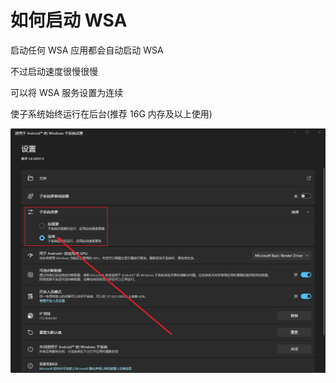 # 如何启动 WSA

启动任何 WSA 应用都会自动启动 WSA

不过启动速度很慢很慢

可以将 WSA 服务设置为连续

使子系统始终运行在后台(推荐 16G 内存及以上使用)

![WSA 连续](../Photo/WSA/dark/WSA-setting-continuity.png)
